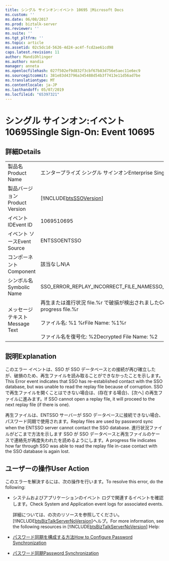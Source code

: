 ```yaml
---
title: シングル サインオン:イベント 10695 |Microsoft Docs
ms.custom: ''
ms.date: 06/08/2017
ms.prod: biztalk-server
ms.reviewer: ''
ms.suite: ''
ms.tgt_pltfrm: ''
ms.topic: article
ms.assetid: 02c5dc1d-5626-4d24-ac4f-fcd2ae61cd98
caps.latest.revision: 11
author: MandiOhlinger
ms.author: mandia
manager: anneta
ms.openlocfilehash: 027f502ef9d832f3cbf67b83d756e5aec11e6ec9
ms.sourcegitcommit: 381e83d43796a345488d54b3f7413e11d56ad7be
ms.translationtype: MT
ms.contentlocale: ja-JP
ms.lasthandoff: 05/07/2019
ms.locfileid: "65397321"
---
```

# <a name="single-sign-on-event-10695"></a><span data-ttu-id="a6eed-102">シングル サインオン:イベント 10695</span><span class="sxs-lookup"><span data-stu-id="a6eed-102">Single Sign-On: Event 10695</span></span>
## <a name="details"></a><span data-ttu-id="a6eed-103">詳細</span><span class="sxs-lookup"><span data-stu-id="a6eed-103">Details</span></span>  

|                 |                                                                                                                           |
|-----------------|---------------------------------------------------------------------------------------------------------------------------|
|  <span data-ttu-id="a6eed-104">製品名</span><span class="sxs-lookup"><span data-stu-id="a6eed-104">Product Name</span></span>   |                                                 <span data-ttu-id="a6eed-105">エンタープライズ シングル サインオン</span><span class="sxs-lookup"><span data-stu-id="a6eed-105">Enterprise Single Sign-On</span></span>                                                 |
| <span data-ttu-id="a6eed-106">製品バージョン</span><span class="sxs-lookup"><span data-stu-id="a6eed-106">Product Version</span></span> |                                [!INCLUDE[btsSSOVersion](../includes/btsssoversion-md.md)]                                 |
|    <span data-ttu-id="a6eed-107">イベント ID</span><span class="sxs-lookup"><span data-stu-id="a6eed-107">Event ID</span></span>     |                                                           <span data-ttu-id="a6eed-108">10695</span><span class="sxs-lookup"><span data-stu-id="a6eed-108">10695</span></span>                                                           |
|  <span data-ttu-id="a6eed-109">イベント ソース</span><span class="sxs-lookup"><span data-stu-id="a6eed-109">Event Source</span></span>   |                                                          <span data-ttu-id="a6eed-110">ENTSSO</span><span class="sxs-lookup"><span data-stu-id="a6eed-110">ENTSSO</span></span>                                                           |
|    <span data-ttu-id="a6eed-111">コンポーネント</span><span class="sxs-lookup"><span data-stu-id="a6eed-111">Component</span></span>    |                                                            <span data-ttu-id="a6eed-112">該当なし</span><span class="sxs-lookup"><span data-stu-id="a6eed-112">N\A</span></span>                                                            |
|  <span data-ttu-id="a6eed-113">シンボル名</span><span class="sxs-lookup"><span data-stu-id="a6eed-113">Symbolic Name</span></span>  |                                           <span data-ttu-id="a6eed-114">SSO_ERROR_REPLAY_INCORRECT_FILE_NAME</span><span class="sxs-lookup"><span data-stu-id="a6eed-114">SSO_ERROR_REPLAY_INCORRECT_FILE_NAME</span></span>                                            |
|  <span data-ttu-id="a6eed-115">メッセージ テキスト</span><span class="sxs-lookup"><span data-stu-id="a6eed-115">Message Text</span></span>   | <span data-ttu-id="a6eed-116">再生または進行状況 file.%r で破損が検出されました</span><span class="sxs-lookup"><span data-stu-id="a6eed-116">Corruption was detected in the replay or progress file.%r</span></span><br /><br /> <span data-ttu-id="a6eed-117">ファイル名: %1 %r</span><span class="sxs-lookup"><span data-stu-id="a6eed-117">File Name: %1%r</span></span><br /><br /> <span data-ttu-id="a6eed-118">ファイル名を復号化: %2</span><span class="sxs-lookup"><span data-stu-id="a6eed-118">Decrypted File Name: %2</span></span> |

## <a name="explanation"></a><span data-ttu-id="a6eed-119">説明</span><span class="sxs-lookup"><span data-stu-id="a6eed-119">Explanation</span></span>  
 <span data-ttu-id="a6eed-120">このエラー イベントは、SSO が SSO データベースとの接続が再び確立したが、破損のため、再生ファイルを読み取ることができなかったことを示します。</span><span class="sxs-lookup"><span data-stu-id="a6eed-120">This Error event indicates that SSO has re-established contact with the SSO database, but was unable to read the replay file because of corruption.</span></span> <span data-ttu-id="a6eed-121">SSO で再生ファイルを開くことはできない場合は、(存在する場合)、[次へ] の再生ファイルに進みます。</span><span class="sxs-lookup"><span data-stu-id="a6eed-121">If SSO cannot open a replay file, it will proceed to the next replay file (if there is one).</span></span>  

 <span data-ttu-id="a6eed-122">再生ファイルは、ENTSSO サーバーが SSO データベースに接続できない場合、パスワード同期で使用されます。</span><span class="sxs-lookup"><span data-stu-id="a6eed-122">Replay files are used by password sync when the ENTSSO server cannot contact the SSO database.</span></span> <span data-ttu-id="a6eed-123">進行状況ファイルがどこまで方法を示します SSO が SSO データベースと再生ファイルのケースで連絡先が再度失われたを読めるようにします。</span><span class="sxs-lookup"><span data-stu-id="a6eed-123">A progress file indicates how far through SSO was able to read the replay file in-case contact with the SSO database is again lost.</span></span>  

## <a name="user-action"></a><span data-ttu-id="a6eed-124">ユーザーの操作</span><span class="sxs-lookup"><span data-stu-id="a6eed-124">User Action</span></span>  
 <span data-ttu-id="a6eed-125">このエラーを解決するには、次の操作を行います。</span><span class="sxs-lookup"><span data-stu-id="a6eed-125">To resolve this error, do the following:</span></span>  

- <span data-ttu-id="a6eed-126">システムおよびアプリケーションのイベント ログで関連するイベントを確認します。</span><span class="sxs-lookup"><span data-stu-id="a6eed-126">Check System and Application event logs for associated events.</span></span>  

  <span data-ttu-id="a6eed-127">詳細については、の次のリソースを参照してください。[!INCLUDE[btsBizTalkServerNoVersion](../includes/btsbiztalkservernoversion-md.md)]ヘルプ。</span><span class="sxs-lookup"><span data-stu-id="a6eed-127">For more information, see the following resources in [!INCLUDE[btsBizTalkServerNoVersion](../includes/btsbiztalkservernoversion-md.md)] Help:</span></span>  

- [<span data-ttu-id="a6eed-128">パスワード同期を構成する方法</span><span class="sxs-lookup"><span data-stu-id="a6eed-128">How to Configure Password Synchronization</span></span>](../core/how-to-configure-password-synchronization.md)  

- [<span data-ttu-id="a6eed-129">パスワード同期</span><span class="sxs-lookup"><span data-stu-id="a6eed-129">Password Synchronization</span></span>](../core/password-synchronization2.md)
